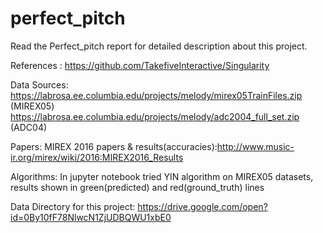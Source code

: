 # perfect_pitch

Read the Perfect_pitch report for detailed description about this project.



References : https://github.com/TakefiveInteractive/Singularity

Data Sources: https://labrosa.ee.columbia.edu/projects/melody/mirex05TrainFiles.zip (MIREX05)
              https://labrosa.ee.columbia.edu/projects/melody/adc2004_full_set.zip  (ADC04)

Papers:
MIREX 2016 papers & results(accuracies):http://www.music-ir.org/mirex/wiki/2016:MIREX2016_Results

Algorithms:
In jupyter notebook tried YIN algorithm on MIREX05 datasets, results shown in green(predicted) and red(ground_truth) lines

Data Directory for this project:
https://drive.google.com/open?id=0By10fF78NlwcN1ZjUDBQWU1xbE0
